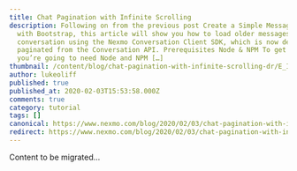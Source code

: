 ```yaml
---
title: Chat Pagination with Infinite Scrolling
description: Following on from the previous post Create a Simple Messaging UI
  with Bootstrap, this article will show you how to load older messages from the
  conversation using the Nexmo Conversation Client SDK, which is now delivered
  paginated from the Conversation API. Prerequisites Node & NPM To get started,
  you’re going to need Node and NPM […]
thumbnail: /content/blog/chat-pagination-with-infinite-scrolling-dr/E_Infinite-Scrolling_1200x600.png
author: lukeoliff
published: true
published_at: 2020-02-03T15:53:58.000Z
comments: true
category: tutorial
tags: []
canonical: https://www.nexmo.com/blog/2020/02/03/chat-pagination-with-infinite-scrolling-dr
redirect: https://www.nexmo.com/blog/2020/02/03/chat-pagination-with-infinite-scrolling-dr
---
```


Content to be migrated...
